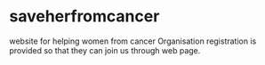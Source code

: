 # saveherfromcancer
website for helping women from cancer
Organisation registration is provided so that they can join us through web page.
